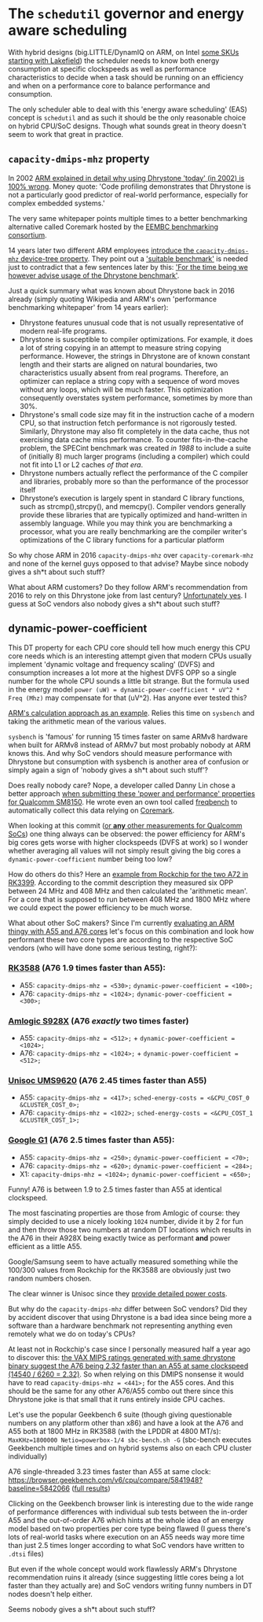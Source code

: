 # The `schedutil` governor and energy aware scheduling

With hybrid designs (big.LITTLE/DynamIQ on ARM, on Intel [some SKUs starting with Lakefield](https://github.com/ThomasKaiser/sbc-bench/blob/07fdc0b99e0868d8d40425bdf8ba97d00aca4ad3/sbc-bench.sh#L2171-L2315)) the scheduler needs to know both energy consumption at specific clockspeeds as well as performance characteristics to decide when a task should be running on an efficiency and when on a performance core to balance performance and consumption.

The only scheduler able to deal with this 'energy aware scheduling' (EAS) concept is `schedutil` and as such it should be the only reasonable choice on hybrid CPU/SoC designs. Though what sounds great in theory doesn't seem to work that great in practice.

## `capacity-dmips-mhz` property

In 2002 [ARM explained in detail why using Dhrystone 'today' (in 2002) is 100% wrong](https://www.docjava.com/courses/cr346/data/papers/DhrystoneMIPS-CriticismbyARM.pdf). Money quote: 'Code profiling demonstrates that Dhrystone is not a particularly good predictor of real-world performance, especially for complex embedded systems.'

The very same whitepaper points multiple times to a better benchmarking alternative called Coremark hosted by the [EEMBC benchmarking consortium](https://www.eembc.org).

14 years later two different ARM employees [introduce the `capacity-dmips-mhz` device-tree property](https://github.com/torvalds/linux/commit/de42fe116dcc157b08d5db367bde4742d4e76af3). They point out a ['suitable benchmark'](https://github.com/torvalds/linux/blob/master/Documentation/devicetree/bindings/cpu/cpu-capacity.txt#L18-L25) is needed just to contradict that a few sentences later by this: ['For the time being we however advise usage of the Dhrystone benchmark'](https://github.com/torvalds/linux/blob/master/Documentation/devicetree/bindings/cpu/cpu-capacity.txt#L33).

Just a quick summary what was known about Dhrystone back in 2016 already (simply quoting Wikipedia and ARM's own 'performance benchmarking whitepaper' from 14 years earlier):

  * Dhrystone features unusual code that is not usually representative of modern real-life programs.
  * Dhrystone is susceptible to compiler optimizations. For example, it does a lot of string copying in an attempt to measure string copying performance. However, the strings in Dhrystone are of known constant length and their starts are aligned on natural boundaries, two characteristics usually absent from real programs. Therefore, an optimizer can replace a string copy with a sequence of word moves without any loops, which will be much faster. This optimization consequently overstates system performance, sometimes by more than 30%.
  * Dhrystone's small code size may fit in the instruction cache of a modern CPU, so that instruction fetch performance is not rigorously tested. Similarly, Dhrystone may also fit completely in the data cache, thus not exercising data cache miss performance. To counter fits-in-the-cache problem, the SPECint benchmark was created *in 1988* to include a suite of (initially 8) much larger programs (including a compiler) which could not fit into L1 or L2 caches *of that era*.
  * Dhrystone numbers actually reflect the performance of the C compiler and libraries, probably more so than the performance of the processor itself
  * Dhrystone’s execution is largely spent in standard C library functions, such as strcmp(),strcpy(), and memcpy(). Compiler vendors generally provide these libraries that are typically optimized and hand-written in assembly language. While you may think you are benchmarking a processor, what you are really benchmarking are the compiler writer's optimizations of the C library functions for a particular platform

So why chose ARM in 2016 `capacity-dmips-mhz` over `capacity-coremark-mhz` and none of the kernel guys opposed to that advise? Maybe since nobody gives a sh*t about such stuff?

What about ARM customers? Do they follow ARM's recommendation from 2016 to rely on this Dhrystone joke from last century? [Unfortunately yes](https://lore.kernel.org/linux-devicetree/5A3CD286.2010705@hisilicon.com/T/). I guess at SoC vendors also nobody gives a sh*t about such stuff?

## dynamic-power-coefficient

This DT property for each CPU core should tell how much energy this CPU core needs which is an interesting attempt given that modern CPUs usually implement 'dynamic voltage and frequency scaling' (DVFS) and consumption increases a lot more at the highest DVFS OPP so a single number for the whole CPU sounds a little bit strange. But the formula used in the energy model `power (uW) = dynamic-power-coefficient * uV^2 * Freq (Mhz)` may compensate for that (uV^2). Has anyone ever tested this?

[ARM's calculation approach as an example](https://patchwork.ozlabs.org/project/linux-imx/patch/20190128165522.31749-7-quentin.perret@arm.com/). Relies this time on `sysbench` and taking the arithmetic mean of the various values.

`sysbench` is 'famous' for running 15 times faster on same ARMv8 hardware when built for ARMv8 instead of ARMv7 but most probably nobody at ARM knows this. And why SoC vendors should measure performance with Dhrystone but consumption with sysbench is another area of confusion or simply again a sign of 'nobody gives a sh*t about such stuff'?

Does really nobody care? Nope, a developer called Danny Lin chose a better approach [when submitting these 'power and performance' properties for Qualcomm SM8150](https://github.com/torvalds/linux/commit/5b2dae72187de25a90f245482281a9ed0ffd268f). He wrote even an own tool called [freqbench](https://github.com/kdrag0n/freqbench) to automatically collect this data relying on [Coremark](https://www.eembc.org/coremark/).

When looking at this commit ([or **any** other measurements for Qualcomm SoCs](https://github.com/kdrag0n/freqbench/tree/master/results)) one thing always can be observed: the power efficiency for ARM's big cores gets worse with higher clockspeeds (DVFS at work) so I wonder whether averaging all values will not simply result giving the big cores a `dynamic-power-coefficient` number being too low?

How do others do this? Here an [example from Rockchip for the two A72 in RK3399](https://patchwork.kernel.org/project/linux-arm-kernel/patch/1500974575-2244-1-git-send-email-wxt@rock-chips.com/). According to the commit description they measured six OPP between 24 MHz and 408 MHz and then calculated the 'arithmetic mean'. For a core that is supposed to run between 408 MHz and 1800 MHz where we could expect the power efficiency to be much worse.

What about other SoC makers? Since I'm currently [evaluating an ARM thingy with A55 and A76 cores](Quick_Preview_of_ROCK_5_ITX.md) let's focus on this combination and look how performant these two core types are according to the respective SoC vendors (who will have done some serious testing, right?):

### [RK3588](https://github.com/armbian/linux-rockchip/blob/rk-5.10-rkr6/arch/arm64/boot/dts/rockchip/rk3588s.dtsi) (A76 1.9 times faster than A55):

  * A55: `capacity-dmips-mhz = <530>;` `dynamic-power-coefficient = <100>;`
  * A76: `capacity-dmips-mhz = <1024>;` `dynamic-power-coefficient = <300>;`

### [Amlogic S928X](https://github.com/CoreELEC/linux-amlogic/blob/amlogic-5.4.210/arch/arm64/boot/dts/amlogic/mesons5.dtsi) (A76 *exactly* two times faster)

  * A55: `capacity-dmips-mhz = <512>;` + `dynamic-power-coefficient = <1024>;`
  * A76: `capacity-dmips-mhz = <1024>;` + `dynamic-power-coefficient = <512>;`

### [Unisoc UMS9620](https://github.com/realme-kernel-opensource/realme_C31_C35_narzo50A-Prime-AndroidR-kernel-source/blob/79c7c8b238a20393a78ee5f1110991bd4280e143/arch/arm64/boot/dts/sprd/ums9620.dtsi) (A76 2.45 times faster than A55)

  * A55: `capacity-dmips-mhz = <417>;` `sched-energy-costs = <&CPU_COST_0 &CLUSTER_COST_0>;`
  * A76: `capacity-dmips-mhz = <1022>;` `sched-energy-costs = <&CPU_COST_1 &CLUSTER_COST_1>;`

### [Google G1](https://github.com/torvalds/linux/blob/master/arch/arm64/boot/dts/exynos/google/gs101.dtsi) (A76 2.5 times faster than A55):

  * A55: `capacity-dmips-mhz = <250>;` `dynamic-power-coefficient = <70>;`
  * A76: `capacity-dmips-mhz = <620>;` `dynamic-power-coefficient = <284>;`
  * X1: `capacity-dmips-mhz = <1024>;` `dynamic-power-coefficient = <650>;`

Funny! A76 is between 1.9 to 2.5 times faster than A55 at identical clockspeed.

The most fascinating properties are those from Amlogic of course: they simply decided to use a nicely looking `1024` number, divide it by 2 for fun and then throw those two numbers at random DT locations which results in the A76 in their A928X being exactly twice as performant **and** power efficient as a little A55.

Google/Samsung seem to have actually measured something while the 100/300 values from Rockchip for the RK3588 are obviously just two random numbers chosen. 

The clear winner is Unisoc since they [provide detailed power costs](https://github.com/realme-kernel-opensource/realme_C31_C35_narzo50A-Prime-AndroidR-kernel-source/blob/79c7c8b238a20393a78ee5f1110991bd4280e143/arch/arm64/boot/dts/sprd/ums9620.dtsi#L133-L173).

But why do the `capacity-dmips-mhz` differ between SoC vendors? Did they by accident discover that using Dhrystone is a bad idea since being more a software than a hardware benchmark not representing anything even remotely what we do on today's CPUs?

At least not in Rockchip's case since I personally measured half a year ago to discover this: [the VAX MIPS ratings generated with same dhrystone binary suggest the A76 being 2.32 faster than an A55 at same clockspeed (14540 / 6260 = 2.32)](https://github.com/ThomasKaiser/sbc-bench/blob/master/Benchmarking_some_benchmarks.md#dhrystone--dmips--dmipsmhz). So when relying on this DMIPS nonsense it would have to read `capacity-dmips-mhz = <441>;` for the A55 cores. And this should be the same for any other A76/A55 combo out there since this Dhrystone joke is that small that it runs entirely inside CPU caches.

Let's use the popular Geekbench 6 suite (though giving questionable numbers on any platform other than x86) and have a look at the A76 and A55 both at 1800 MHz in RK3588 (with the LPDDR at 4800 MT/s): `MaxKHz=1800000 Netio=powerbox-1/4 sbc-bench.sh -G` (sbc-bench executes Geekbench multiple times and on hybrid systems also on each CPU cluster individually)

A76 single-threaded 3.23 times faster than A55 at same clock: https://browser.geekbench.com/v6/cpu/compare/5841948?baseline=5842066 ([full results](https://sprunge.us/B7m0Gs))

Clicking on the Geekbench browser link is interesting due to the wide range of performance differences with individual sub tests between the in-order A55 and the out-of-order A76 which hints at the whole idea of an energy model based on two properties per core type being flawed (I guess there's lots of real-world tasks where execution on an A55 needs way more time than just 2.5 times longer according to what SoC vendors have written to `.dtsi` files)

But even if the whole concept would work flawlessly ARM's Dhrystone recommendation ruins it already (since suggesting little cores being a lot faster than they actually are) and SoC vendors writing funny numbers in DT nodes doesn't help either.

Seems nobody gives a sh*t about such stuff?